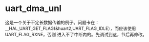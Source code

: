 # uart_dma_unl
这是一个关于不定长数据传输的例子。问题卡在：__HAL_UART_GET_FLAG(&huart2,UART_FLAG_IDLE），而应该使用UART_FLAG_RXNE，否则
进入不了中断内的。先调试到这，节后再修改。
